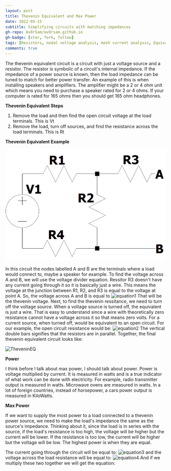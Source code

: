 ```yaml
---
layout: post
title: Thevenin Equivalent and Max Power
date: 2022-05-15
subtitle: Simplifying circuits with matching impedances
gh-repo: Av8rSam/av8rsam.github.io
gh-badge: [star, fork, follow]
tags: [Resistors, nodal voltage analysis, mesh current analysis, Equivalent Resistance, Thevenin, Impedance Matching]
comments: true
---
```


The thevenin equivalent circuit is a circuit with just a voltage source and a resistor. The resistor is symbolic of a circuit's internal impedance. If the impedance of a power source is known, then the load impedance can be tuned to match for better power transfer. An example of this is when installing speakers and amplifiers. The amplifier might be a 2 or 4 ohm unit which means you need to purchase a speaker rated for 2 or 4 ohms. If your computer is rated for 165 ohms then you should get 165 ohm headphones. 

**Thevenin Equivalent Steps**

1. Remove the load and then find the open circuit voltage at the load terminals. This is Vt
2. Remove the load, turn off sources, and find the resistance across the load terminals. This is Rt

**Thevenin Equivalent Example**

![TheveninEx](/assets/img/theveninexamplepic.PNG)

In this circuit the nodes labelled A and B are the terminals where a load would connect to, maybe a speaker for example. 
To find the voltage across A and B, we will use the voltage divider equation. Ressitor R3 doesn't have any current going through it so it is basically just a wire. This means the voltage at the junction between R1, R2, and R3 is equal to the voltage at point A. So, the voltage across A and B is equal to 
![equation1](https://latex.codecogs.com/png.image?\dpi{110}V_{AB}=V_1*\frac{R_2}{R_1&plus;R_2&plus;R_4})
That will be the thevenin voltage. 
Next, to find the thevenin ressitance, we need to turn off the voltage source. When a voltage source is turned off, the equivalent is just a wire. That is easy to understand since a wire with theoretically zero resistance cannot have a voltage across it so that means zero volts. For a current source, when turned off, would be equivalent to an open circuit. 
For our example, the open circuit resistance would be:
![equation2](https://latex.codecogs.com/png.image?\dpi{110}R_{AB}=(R_1&plus;R_4)||(R_2)&plus;(R_3))
The vertical double bars signifies that the resistors are in parallel. 
Together, the final thevenin equivalent circuit looks like:

![TheveninEQ](equivalentpic.PNG)

**Power**

I think before I talk about max power, I should talk about power. Power is voltage multiplied by current. It is measured in watts and is a true indicator of what work can be done with electricity. For example, radio transmitter output is measured in watts. Microwave ovens are measured in watts.  In a lot of foreign countries, instead of horsepower, a cars power output is measured in KiloWatts. 

**Max Power**

If we want to supply the most power to a load connected to a thevenin power source, we need to make the load's impedance the same as the source's impedance. Thinking about it, since the load is in series with the source, if the load's resistance is too high, the voltage will be higher but the current will be lower. If the resistance is too low, the current will be higher but the voltage will be low. The highest power is when they are equal. 

The current going through the circuit will be equal to: 
![equation3](https://latex.codecogs.com/png.image?\dpi{110}I=\frac{V_{TH}}{R_{TH}&plus;R_L})
and the voltage across the load resistance will be equal to: 
![equation4](https://latex.codecogs.com/png.image?\dpi{110}V_L=V_{TH}*\frac{R_L}{R_{TH}&plus;R_L})
And if we multiply these two together we will get the equation:
